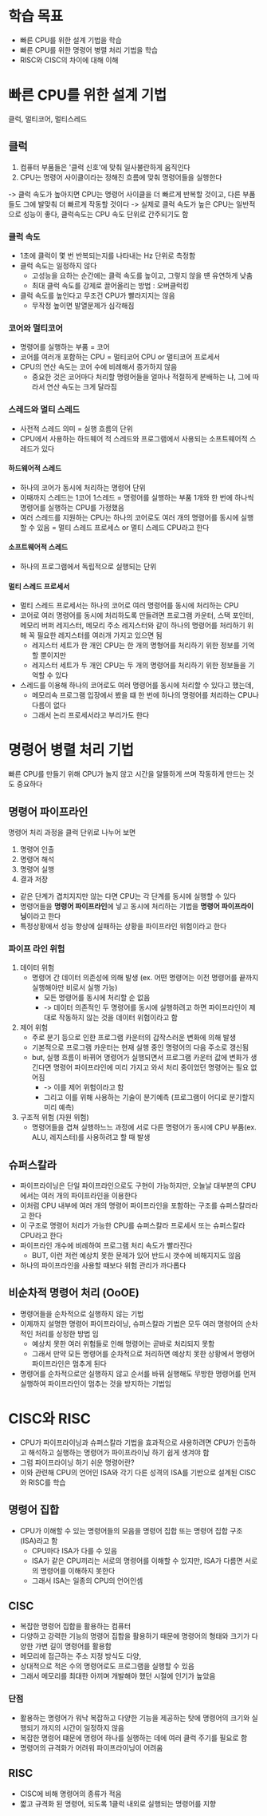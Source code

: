 # 학습 목표

- 빠른 CPU를 위한 설계 기법을 학습
- 빠른 CPU를 위한 명령어 병렬 처리 기법을 학습
- RISC와 CISC의 차이에 대해 이해

# 빠른 CPU를 위한 설계 기법

클럭, 멀티코어, 멀티스레드

## 클럭

1. 컴퓨터 부품들은 '클럭 신호'에 맞춰 일사불란하게 움직인다
2. CPU는 명령어 사이클이라는 정해진 흐름에 맞춰 명령어들을 실행한다

-> 클럭 속도가 높아지면 CPU는 명령어 사이클을 더 빠르게 반복할 것이고, 다른 부품들도 그에 발맞춰 더 빠르게 작동할 것이다
-> 실제로 클럭 속도가 높은 CPU는 일반적으로 성능이 좋다, 클럭속도는 CPU 속도 단위로 간주되기도 함

### 클럭 속도

- 1초에 클럭이 몇 번 반복되는지를 나타내는 Hz 단위로 측정함
- 클럭 속도는 일정하지 않다
  - 고성능을 요하는 순간에는 클럭 속도를 높이고, 그렇지 않을 떈 유연하게 낮춤
  - 최대 클럭 속도를 강제로 끌어올리는 방법 : 오버클럭킹
- 클럭 속도를 높인다고 무조건 CPU가 빨라지지는 않음
  - 무작정 높이면 발열문제가 심각해짐

### 코어와 멀티코어

- 명령어를 실행하는 부품 = 코어
- 코어를 여러개 포함하는 CPU = 멀티코어 CPU or 멀티코어 프로세서
- CPU의 연산 속도는 코어 수에 비례해서 증가하지 않음
  - 중요한 것은 코어마다 처리할 명령어들을 얼마나 적절하게 분배하는 냐, 그에 따라서 연산 속도는 크게 달라짐

### 스레드와 멀티 스레드

- 사전적 스레드 의미 = 실행 흐름의 단위
- CPU에서 사용하는 하드웨어 적 스레드와 프로그램에서 사용되는 소프트웨어적 스레드가 있다

#### 하드웨어적 스레드

- 하나의 코어가 동시에 처리하는 명령어 단위
- 이때까지 스레드는 1코어 1스레드 = 명령어를 실행하는 부품 1개와 한 번에 하나씩 명령어를 실행하는 CPU를 가정했음
- 여러 스레드를 지원하는 CPU는 하나의 코어로도 여러 개의 명령어를 동시에 실행할 수 있음 = 멀티 스레드 프로세스 or 멀티 스레드 CPU라고 한다

#### 소프트웨어적 스레드

- 하나의 프로그램에서 독립적으로 실행되는 단위

#### 멀티 스레드 프로세서

- 멀티 스레드 프로세서는 하나의 코어로 여러 명령어를 동시에 처리하는 CPU
- 코어로 여러 명령어를 동시에 처리하도록 만들려면 프로그램 카운터, 스택 포인터, 메모리 버퍼 레지스터, 메모리 주소 레지스터와 같이 하나의 명령어를 처리하기 위해 꼭 필요한 레지스터를 여러개 가지고 있으면 됨
  - 레지스터 세트가 한 개인 CPU는 한 개의 명형어를 처리하기 위한 정보를 기억 할 뿐이지만
  - 레지스터 세트가 두 개인 CPU는 두 개의 명령어를 처리하기 위한 정보들을 기억할 수 있다
- 스레드를 이용해 하나의 코어로도 여러 명령어를 동시에 처리할 수 있다고 했는데,
  - 메모리속 프로그램 입장에서 봤을 떄 한 번에 하나의 명령어를 처리하는 CPU나 다름이 없다
  - 그래서 논리 프로세서라고 부리가도 한다

# 명령어 병렬 처리 기법

빠른 CPU를 만들기 위해 CPU가 놀지 않고 시간을 알뜰하게 쓰며 작동하게 만드는 것도 중요하다

## 명령어 파이프라인

명령어 처리 과정을 클럭 단위로 나누어 보면 </br>

1. 명령어 인출
2. 명령어 해석
3. 명령어 실행
4. 결과 저장 </br>

- 같은 단계가 겹치지지만 않는 다면 CPU는 각 단계를 동시에 실행할 수 있다
- 명령어들을 **명령어 파이프라인**에 넣고 동시에 처리하는 기법을 **명령어 파이프라이닝**이라고 한다
- 특정상황에서 성능 향상에 실패하는 상황을 파이프라인 위험이라고 한다

### 파이프 라인 위험

1. 데이터 위험
   - 명령어 간 데이터 의존성에 의해 발생 (ex. 어떤 명령어는 이전 명령어를 끝까지 실행해야만 비로서 실행 가능)
     - 모든 명령어를 동시에 처리할 순 없음
     - -> 데이터 의존적인 두 명령어를 동시에 실행하려고 하면 파이프라인이 제대로 작동하지 않는 것을 데이터 위험이라고 함
2. 제어 위험
   - 주로 분기 등으로 인한 프로그램 카운터의 갑작스러운 변화에 의해 발생
   - 기본적으로 프로그램 카운터는 현재 실행 중인 명령어의 다음 주소로 갱신됨
   - but, 실행 흐름이 바뀌어 명령어가 실행되면서 프로그램 카운터 값에 변화가 생긴다면 명령어 파이프라인에 미리 가지고 와서 처리 중이었던 명령어는 필요 없어짐
     - -> 이를 제어 위험이라고 함
     - 그리고 이를 위해 사용하는 기술이 분기예측 (프로그램이 어디로 분기할지 미리 예측)
3. 구조적 위험 (자원 위험)
   - 명령어들을 겹쳐 실행하느느 과정에 서로 다른 명령어가 동시에 CPU 부품(ex. ALU, 레지스터)를 사용하려고 할 때 발생

## 슈퍼스칼라

- 파이프라이닝은 단일 파이프라인으로도 구현이 가능하지만, 오늘날 대부분의 CPU에서는 여러 개의 파이프라인을 이용한다
- 이처럼 CPU 내부에 여러 개의 명령어 파이프라인을 포함하는 구조를 슈퍼스칼라라고 한다
- 이 구조로 명령어 처리가 가능한 CPU를 슈퍼스칼라 프로세서 또는 슈퍼스칼라 CPU라고 한다
- 파이프라인 개수에 비례하여 프로그램 처리 속도가 빨라진다
  - BUT, 이런 저런 예상치 못한 문제가 있어 반드시 갯수에 비해지지도 않음
- 하나의 파이프라인을 사용할 때보다 위험 관리가 까다롭다

## 비순차적 명령어 처리 (OoOE)

- 명령어들을 순차적으로 실행하지 않는 기법
- 이제까지 설명한 명령어 파이프라이닝, 슈퍼스칼라 기법은 모두 여러 명령어의 순차적인 처리를 상정한 방법 임
  - 예상치 못한 여러 위험들로 인해 명령어는 곧바로 처리되지 못함
  - 그래서 만약 모든 명령어를 순차적으로 처리하면 예상치 못한 상황에서 명령어 파이프라인은 멈추게 된다
- 명령어를 순차적으로만 실행하지 않고 순서를 바꿔 실행해도 무방한 명령어를 먼저 실행하여 파이프라인이 멈추는 것을 방지하는 기법임

# CISC와 RISC

- CPU가 파이프라이닝과 슈퍼스칼라 기법을 효과적으로 사용하려면 CPU가 인출하고 해석하고 실행하는 명령어가 파이프라이닝 하기 쉽게 생겨야 함
- 그럼 파이프라이닝 하기 쉬운 명령어란?
- 이와 관련해 CPU의 언어인 ISA와 각기 다른 성격의 ISA를 기반으로 설계된 CISC와 RISC를 학습

## 명령어 집합

- CPU가 이해할 수 있는 명령어들의 모음을 명령어 집합 또는 명령어 집합 구조 (ISA)라고 함
  - CPU마다 ISA가 다를 수 있음
  - ISA가 같은 CPU끼리는 서로의 명령어를 이해할 수 있지만, ISA가 다름면 서로의 명령어를 이해하지 못한다
  - 그래서 ISA는 일종의 CPU의 언어인셈

## CISC

- 복잡한 명령어 집합을 활용하는 컴퓨터
- 다양하고 강력한 기능의 명령어 집합을 활용하기 때문에 명령어의 형태와 크기가 다양한 가변 길이 명령어를 활용함
- 메모리에 접근하는 주소 지정 방식도 다양,
- 상대적으로 적은 수의 명령어로도 프로그램을 실행할 수 있음
- 그래서 메모리를 최대한 아끼며 개발해야 했던 시절에 인기가 높았음

### 단점

- 활용하는 명령어가 워낙 복잡하고 다양한 기능을 제공하는 탓에 명령어의 크기와 실행되기 까지의 시간이 일정하지 않음
- 복잡한 명령어 떄문에 명령어 하나를 실행하는 데에 여러 클럭 주기를 필요로 함
- 명령어의 규격화가 어려워 파이프라이닝이 어려움

## RISC

- CISC에 비해 명령어의 종류가 적음
- 짧고 규격화 된 명령어, 되도록 1클럭 내외로 실행되는 명령어를 지향
